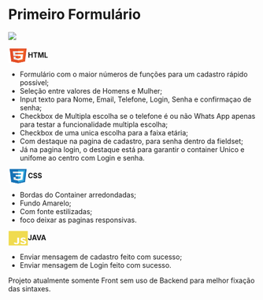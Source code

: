 <h1>Primeiro Formulário</h1>

 <img src="https://mentorama.com.br/blog/wp-content/uploads/2022/05/interna-blog-coding-05.jpg" hight="100px">

<img align="center" alt="HTML" height="30" width="40" src="https://raw.githubusercontent.com/devicons/devicon/master/icons/html5/html5-original.svg"><B>HTML</B>
<P>
<UL>
<LI>Formulário com o maior números de funções para um cadastro rápido possível;</LI>

<LI>Seleção entre valores de Homens e Mulher;</LI>
<LI>Input texto para Nome, Email, Telefone, Login, Senha e confirmaçao de senha;</LI>

<LI>Checkbox de Multipla escolha se o telefone é ou não Whats App apenas para testar a funcionalidade multipla escolha;</LI> 
<LI>Checkbox de uma unica escolha para a faixa etária;</LI>

<LI>Com destaque na pagina de cadastro, para senha dentro da fieldset;</LI> 
<LI>Já na pagina login, o destaque está para garantir o container Unico e unifome ao centro com Login e senha.</LI>
 </UL>
</P>

<img align="center" alt="CSS" height="30" width="40" src="https://raw.githubusercontent.com/devicons/devicon/master/icons/css3/css3-original.svg"><B>CSS</B>

<P>
<UL>
<LI>Bordas do Container arredondadas;</LI> 
<LI>Fundo Amarelo; </LI>
<LI>Com fonte estilizadas;</LI> 
<LI>foco deixar as paginas responsivas.</LI>
 </UL>
</P>

<img align="center" alt="Js" height="30" width="40" src="https://raw.githubusercontent.com/devicons/devicon/master/icons/javascript/javascript-plain.svg"><B>JAVA</b>

<P>
<UL>
<LI>Enviar mensagem de cadastro feito com sucesso;</LI>
<LI>Enviar mensagem de Login feito com sucesso.</LI>
 </UL>
</P>
</P>
<P>
Projeto atualmente somente Front sem uso de Backend para melhor fixação das sintaxes.
</P>
